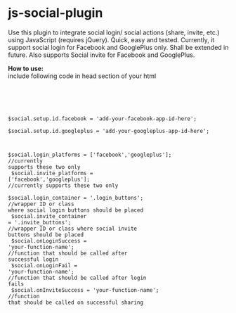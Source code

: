# js-social-plugin
Use this plugin to integrate social login/ social actions (share, invite, etc.) using JavaScript (requires jQuery). Quick, easy and tested.
Currently, it support social login for Facebook and GooglePlus only. Shall be extended in future. Also supports Social invite for Facebook and GooglePlus.

<b>How to use:</b><br>
include following code in head section of your html<br>
<code>
<script type='text/javascript' src='https://github.com/cseer90/js-social-plugin/blob/master/social.plugin.js'></script><br>
$social.setup.id.facebook = 'add-your-facebook-app-id-here';<br>
$social.setup.id.googleplus = 'add-your-googleplus-app-id-here';<br>

$social.login_platforms = ['facebook','googleplus'];<br>//currently supports these two only<br>
$social.invite_platforms = ['facebook','googleplus'];<br>//currently supports these two only<br>
$social.login_container = '.login_buttons';<br>//wrapper ID or class where social login buttons should be placed<br>
$social.invite_container = '.invite_buttons';<br>//wrapper ID or class where social invite buttons should be placed<br>
$social.onLoginSuccess = 'your-function-name';<br>//function that should be called after successful login<br>
$social.onLoginFail = 'your-function-name';<br>//function that should be called after login fails<br>
$social.onInviteSuccess = 'your-function-name';<br>//function that should be called on successful sharing<br>
</code>
